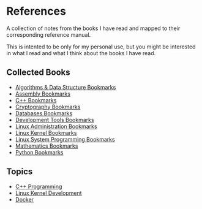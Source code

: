 # References

A collection of notes from the books I have read and mapped to their corresponding reference manual.

This is intented to be only for my personal use, but you might be interested in what I read and what I think about the books I have read.

## Collected Books

* [Algorithms & Data Structure Bookmarks](algorithms.md)
* [Assembly Bookmarks](assembly.md)
* [C++ Bookmarks](cpp.md)
* [Cryptography Bookmarks](cryptography.md)
* [Databases Bookmarks](databases.md)
* [Development Tools Bookmarks](tools.md)
* [Linux Administration Bookmarks](linux-administration.md)
* [Linux Kernel Bookmarks](linux-kernel.md)
* [Linux System Programming Bookmarks](linux-programming.md)
* [Mathematics Bookmarks](mathematics.md)
* [Python Bookmarks](python.md)

## Topics

* [C++ Programming](topics/cpp.md)
* [Linux Kernel Development](topics/kernel.md)
* [Docker](topics/docker.md)
